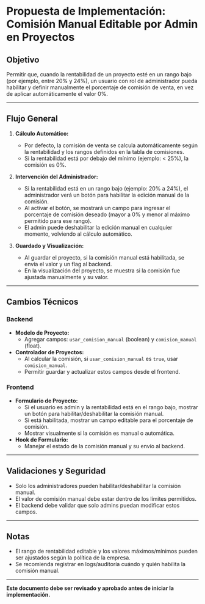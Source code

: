 # Propuesta de Implementación: Comisión Manual Editable por Admin en Proyectos

## Objetivo
Permitir que, cuando la rentabilidad de un proyecto esté en un rango bajo (por ejemplo, entre 20% y 24%), un usuario con rol de administrador pueda habilitar y definir manualmente el porcentaje de comisión de venta, en vez de aplicar automáticamente el valor 0%.

---

## Flujo General

1. **Cálculo Automático:**
   - Por defecto, la comisión de venta se calcula automáticamente según la rentabilidad y los rangos definidos en la tabla de comisiones.
   - Si la rentabilidad está por debajo del mínimo (ejemplo: < 25%), la comisión es 0%.

2. **Intervención del Administrador:**
   - Si la rentabilidad está en un rango bajo (ejemplo: 20% a 24%), el administrador verá un botón para habilitar la edición manual de la comisión.
   - Al activar el botón, se mostrará un campo para ingresar el porcentaje de comisión deseado (mayor a 0% y menor al máximo permitido para ese rango).
   - El admin puede deshabilitar la edición manual en cualquier momento, volviendo al cálculo automático.

3. **Guardado y Visualización:**
   - Al guardar el proyecto, si la comisión manual está habilitada, se envía el valor y un flag al backend.
   - En la visualización del proyecto, se muestra si la comisión fue ajustada manualmente y su valor.

---

## Cambios Técnicos

### Backend
- **Modelo de Proyecto:**
  - Agregar campos: `usar_comision_manual` (boolean) y `comision_manual` (float).
- **Controlador de Proyectos:**
  - Al calcular la comisión, si `usar_comision_manual` es `true`, usar `comision_manual`.
  - Permitir guardar y actualizar estos campos desde el frontend.

### Frontend
- **Formulario de Proyecto:**
  - Si el usuario es admin y la rentabilidad está en el rango bajo, mostrar un botón para habilitar/deshabilitar la comisión manual.
  - Si está habilitada, mostrar un campo editable para el porcentaje de comisión.
  - Mostrar visualmente si la comisión es manual o automática.
- **Hook de Formulario:**
  - Manejar el estado de la comisión manual y su envío al backend.

---

## Validaciones y Seguridad
- Solo los administradores pueden habilitar/deshabilitar la comisión manual.
- El valor de comisión manual debe estar dentro de los límites permitidos.
- El backend debe validar que solo admins puedan modificar estos campos.

---

## Notas
- El rango de rentabilidad editable y los valores máximos/mínimos pueden ser ajustados según la política de la empresa.
- Se recomienda registrar en logs/auditoría cuándo y quién habilita la comisión manual.

---

**Este documento debe ser revisado y aprobado antes de iniciar la implementación.** 